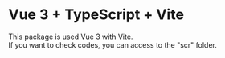# Vue 3 + TypeScript + Vite

This package is used Vue 3 with Vite. <br />
If you want to check codes, you can access to the "scr" folder.
